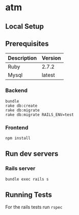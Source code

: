 # atm

## Local Setup

## Prerequisites

| Description | Version |
|-----------|---------------|
|Ruby|2.7.2|
|Mysql|latest|

### Backend
```
bundle
rake db:create
rake db:migrate
rake db:migrate RAILS_ENV=test
```

### Frontend
```
npm install
```

## Run dev servers

### Rails server
```
bundle exec rails s
```

## Running Tests

For the rails tests run `rspec`
